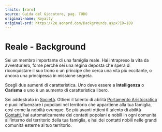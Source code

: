 ```yaml
---
traits: [raro]
source: Guida del Giocatore, pag. TODO
original-name: Royalty
original-srd: https://2e.aonprd.com/Backgrounds.aspx?ID=189
---
```


# Reale - Background

Sei un membro importante di una famiglia reale. Hai intrapreso la vita da
avventuriero, forse perché sei una regina deposta che spera di riconquistare il
suo trono o un principe che cerca una vita più eccitante, o ancora una
principessa in missione segreta.

Scegli due aumenti di caratteristica. Uno deve essere a **Intelligenza** o
**Carisma** e uno è un aumento di caratteristica libero.

Sei addestrato in [Società](/abilita/societa). Ottieni il talento di abilità
[Portamento Aristocratico](/talenti/generici/portamento-aristocratico) e puoi
influenzare i popolani nel territorio che appartiene alla tua famiglia, così
come la nobiltà ovunque. Se più avanti ottieni il talento di abilità
[Contatti](/talenti/generici/contatti), hai automaticamente dei contatti
popolani e nobili in ogni comunità all'interno del territorio della tua
famiglia, e hai dei contatti nobili nelle grandi comunità esterne al tuo
territorio.
